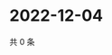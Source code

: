 # 2022-12-04

共 0 条

<!-- BEGIN WEIBO -->
<!-- 最后更新时间 Sun Dec 04 2022 07:13:40 GMT+0800 (China Standard Time) -->

<!-- END WEIBO -->
